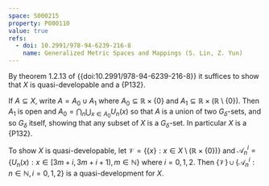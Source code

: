 ```yaml
---
space: S000215
property: P000110
value: true
refs:
  - doi: 10.2991/978-94-6239-216-8
    name: Generalized Metric Spaces and Mappings (S. Lin, Z. Yun)
---
```


By theorem 1.2.13 of {{doi:10.2991/978-94-6239-216-8}} it suffices to show that $X$ is quasi-developable and a {P132}. 

If $A\subseteq X$, write $A = A_0\cup A_1$ where $A_0\subseteq \mathbb{R}\times \{0\}$ and $A_1\subseteq \mathbb{R}\times (\mathbb{R}\setminus \{0\})$. Then $A_1$ is open and $A_0 = \bigcap_n \bigcup_{x\in A_0} U_n(x)$ so that $A$ is a union of two $G_\delta$-sets, and so $G_\delta$ itself, showing that any subset of $X$ is a $G_\delta$-set. In particular $X$ is a {P132}.

To show $X$ is quasi-developable, let $\mathcal{V} = \{\{x\} : x\in X\setminus (\mathbb{R}\times \{0\})\}$ and $\mathcal{A}_n^i = \{U_n(x) : x\in [3m+i, 3m+i+1), m\in\mathbb{N}\}$ where $i = 0, 1, 2$. Then $\{\mathcal{V}\}\cup \{\mathcal{A}_n^i : n\in\mathbb{N}, i = 0, 1, 2\}$ is a quasi-development for $X$.
